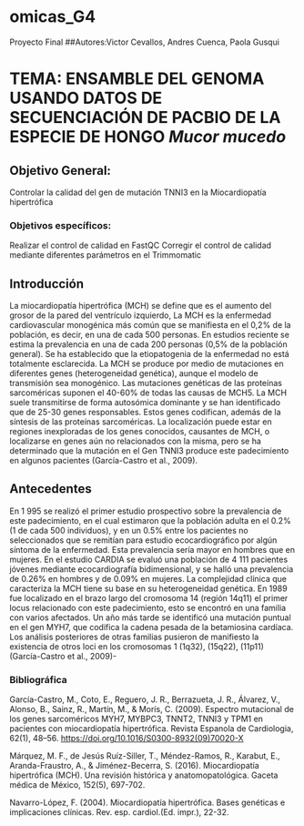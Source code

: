 # omicas_G4
Proyecto Final
##Autores:Victor Cevallos, Andres Cuenca, Paola Gusqui
# TEMA: ENSAMBLE DEL GENOMA USANDO DATOS DE SECUENCIACIÓN DE PACBIO DE LA ESPECIE DE HONGO *Mucor mucedo*
## Objetivo General:  
Controlar la calidad del gen de mutación TNNI3 en la Miocardiopatía hipertrófica
### Objetivos específicos: 
Realizar el control de calidad en FastQC
Corregir el control de calidad mediante diferentes parámetros en el Trimmomatic
## Introducción 
La miocardiopatía hipertrófica (MCH) se define que es el aumento del grosor de la pared del ventrículo izquierdo, La MCH es la enfermedad cardiovascular monogénica más común que se manifiesta en el 0,2% de la población, es decir, en una de cada 500 personas. En estudios reciente se estima la prevalencia en una de cada 200 personas (0,5% de la población general). 
Se ha establecido que la etiopatogenia de la enfermedad no está totalmente esclarecida. La MCH se produce por medio de mutaciones en diferentes genes (heterogeneidad genética), aunque el modelo de transmisión sea monogénico. Las mutaciones genéticas de las proteínas sarcoméricas suponen el 40-60% de todas las causas de MCH5. La MCH suele transmitirse de forma autosómica dominante y se han identificado que de 25-30 genes responsables. Estos genes codifican, además de la síntesis de las proteínas sarcoméricas. La localización puede estar en regiones inexploradas de los genes conocidos, causantes de MCH, o localizarse en genes aún no relacionados con la misma, pero se ha determinado que la mutación en el Gen TNNI3 produce este padecimiento en algunos pacientes (García-Castro et al., 2009).
## Antecedentes 
En 1 995 se realizó el primer estudio prospectivo sobre la prevalencia de este padecimiento, en el cual estimaron que la población adulta en el 0.2% (1 de cada 500 individuos), y en un 0.5% entre los pacientes no seleccionados que se remitían para estudio ecocardiográfico por algún síntoma de la enfermedad. Esta prevalencia sería mayor en hombres que en mujeres. En el estudio CARDIA se evaluó una población de 4 111 pacientes jóvenes mediante ecocardiografía bidimensional, y se halló una prevalencia de 0.26% en hombres y de 0.09% en mujeres.
La complejidad clínica que caracteriza la MCH tiene su base en su heterogeneidad genética. En 1989 fue localizado en el brazo largo del cromosoma 14 (región 14q11) el primer locus relacionado con este padecimiento, esto se encontró en una familia con varios afectados. Un año más tarde se identificó una mutación puntual en el gen MYH7, que codifica la cadena pesada de la betamiosina cardíaca. Los análisis posteriores de otras familias pusieron de manifiesto la existencia de otros loci en los cromosomas 1 (1q32), (15q22), (11p11) (García-Castro et al., 2009)- 

### **Bibliográfica** 
García-Castro, M., Coto, E., Reguero, J. R., Berrazueta, J. R., Álvarez, V., Alonso, B., Sainz, R., Martín, M., & Morís, C. (2009). Espectro mutacional de los genes sarcoméricos MYH7, MYBPC3, TNNT2, TNNI3 y TPM1 en pacientes con miocardiopatía hipertrófica. Revista Espanola de Cardiologia, 62(1), 48–56. https://doi.org/10.1016/S0300-8932(09)70020-X

Márquez, M. F., de Jesús Ruíz-Siller, T., Méndez-Ramos, R., Karabut, E., Aranda-Fraustro, A., & Jiménez-Becerra, S. (2016). Miocardiopatía hipertrófica (MCH). Una revisión histórica y anatomopatológica. Gaceta médica de México, 152(5), 697-702.

Navarro-López, F. (2004). Miocardiopatía hipertrófica. Bases genéticas e implicaciones clínicas. Rev. esp. cardiol.(Ed. impr.), 22-32.
